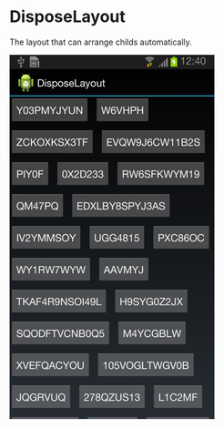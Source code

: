 DisposeLayout
=============

The layout that can arrange childs automatically.

![Screenshot](device-2014-01-10-124106.png)
